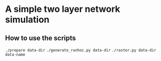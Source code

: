 # A simple two layer network simulation

## How to use the scripts

`./prepare data-dir`
`./generate_runhoc.py data-dir`
`./raster.py data-dir data-name`

